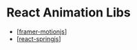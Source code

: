 # React Animation Libs

- [[framer-motionjs]]
- [[react-springjs]]

[//begin]: # "Autogenerated link references for markdown compatibility"
[framer-motionjs]: framer-motionjs "Framer Motion JS"
[react-springjs]: react-springjs "React Spring JS"
[//end]: # "Autogenerated link references"
